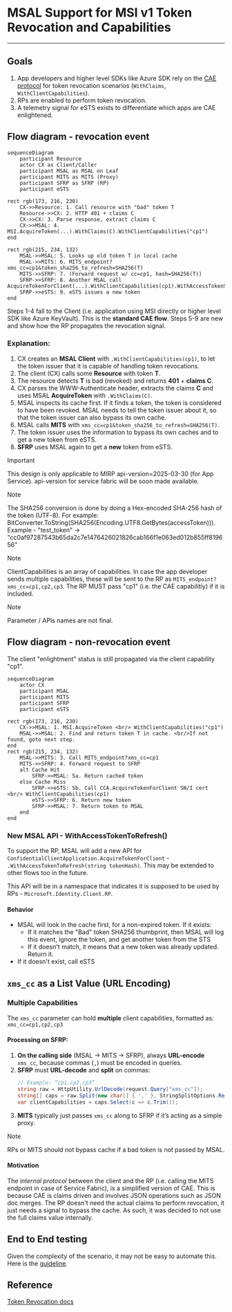 # MSAL Support for MSI v1 Token Revocation and Capabilities

---

## Goals

1. App developers and higher level SDKs like Azure SDK rely on the [CAE protocol](https://learn.microsoft.com/en-us/entra/identity-platform/app-resilience-continuous-access-evaluation?tabs=dotnet) for token revocation scenarios (`WithClaims`, `WithClientCapabilities`). 
1. RPs are enabled to perform token revocation.
1. A telemetry signal for eSTS exists to differentiate which apps are CAE enlightened.

## Flow diagram - revocation event

```mermaid
sequenceDiagram
    participant Resource
    actor CX as Client/Caller
    participant MSAL as MSAL on Leaf
    participant MITS as MITS (Proxy)
    participant SFRP as SFRP (RP)
    participant eSTS

rect rgb(173, 216, 230)
    CX->>Resource: 1. Call resource with "bad" token T
    Resource->>CX: 2. HTTP 401 + claims C
    CX->>CX: 3. Parse response, extract claims C
    CX->>MSAL: 4. MSI.AcquireToken(...).WithClaims(C).WithClientCapabilities("cp1")
end

rect rgb(215, 234, 132)
    MSAL->>MSAL: 5. Looks up old token T in local cache
    MSAL->>MITS: 6. MITS_endpoint?xms_cc=cp1&token_sha256_to_refresh=SHA256(T)
    MITS->>SFRP: 7. (Forward request w/ cc=cp1, hash=SHA256(T))
    SFRP->>SFRP: 8. Another MSAL call AcquireTokenForClient(...).WithClientCapabilities(cp1).WithAccessTokenSha256ToRefresh(hash)
    SFRP->>eSTS: 9. eSTS issues a new token
end
```

Steps 1-4 fall to the Client (i.e. application using MSI directly or higher level SDK like Azure KeyVault). This is the **standard CAE flow**.
Steps 5-9 are new and show how the RP propagates the revocation signal.

### Explanation:
1. CX creates an **MSAL Client** with `.WithClientCapabilities(cp1)`, to let the token issuer that it is capable of handling token revocations.
2. The client (CX) calls some **Resource** with token **T**.
3. The resource detects **T** is bad (revoked) and returns **401** + **claims C**.
4. CX parses the WWW-Authenticate header, extracts the claims **C** and uses MSAL **AcquireToken** with `.WithClaims(C)`.
5. MSAL inspects its cache first. If it finds a token, the token is considered to have been revoked. MSAL needs to tell the token issuer about it, so that the token issuer can also bypass its own cache.
6. MSAL calls **MITS** with `xms_cc=cp1&token_sha256_to_refresh=SHA256(T)`.
7. The token issuer uses the information to bypass its own caches and to get a new token from eSTS.
8. **SFRP** uses MSAL again to get a **new** token from eSTS.

> [!IMPORTANT]
> This design is only applicable to MIRP api-version=2025-03-30 (for App Service). api-version for service fabric will be soon made available. 

> [!NOTE]
> The SHA256 conversion is done by doing a Hex-encoded SHA-256 hash of the token (UTF-8). For example: BitConverter.ToString(SHA256(Encoding.UTF8.GetBytes(accessToken))). 
> Example - "test_token" -> "cc0af97287543b65da2c7e1476426021826cab166f1e063ed012b855ff819656"


> [!NOTE]  
>  ClientCapabilities is an array of capabilities. In case the app developer sends multiple capabilities, these will be sent to the RP as `MITS_endpoint?xms_cc=cp1,cp2,cp3`. The RP MUST pass "cp1" (i.e. the CAE capabilitiy) if it is included.

> [!NOTE]  
> Parameter / APIs names are not final.


## Flow diagram - non-revocation event

The client "enlightment" status is still propagated via the client capability "cp1".

```mermaid
sequenceDiagram
    actor CX
    participant MSAL
    participant MITS
    participant SFRP        
    participant eSTS

rect rgb(173, 216, 230)   
    CX->>MSAL: 1. MSI.AcquireToken <br/> WithClientCapabilities("cp1")
    MSAL->>MSAL: 2. Find and return token T in cache. <br/>If not found, goto next step.
end
rect rgb(215, 234, 132)    
    MSAL->>MITS: 3. Call MITS_endpoint?xms_cc=cp1
    MITS->>SFRP: 4. Forward request to SFRP
    alt Cache Hit
        SFRP->>MSAL: 5a. Return cached token
    else Cache Miss
        SFRP->>eSTS: 5b. Call CCA.AcquireTokenForClient SN/I cert <br/> WithClientCapabilities(cp1)
        eSTS->>SFRP: 6. Return new token
        SFRP->>MSAL: 7. Return token to MSAL
    end
end
```

### New MSAL API - WithAccessTokenToRefresh()

To support the RP, MSAL will add a new API for `ConfidentialClientApplication.AcquireTokenForClient` -  `.WithAccessTokenToRefresh(string tokenHash)`. This may be extended to other flows too in the future.

This API will be in a namespace that indicates it is supposed to be used by RPs - `Microsoft.Identity.Client.RP`.

#### Behavior

- MSAL will look in the cache first, for a non-expired token. If it exists:
  - If it matches the "Bad" token SHA256 thumbprint, then MSAL will log this event, ignore the token, and get another token from the STS
  - If it doesn't match, it means that a new token was already updated. Return it.
- If it doesn't exist, call eSTS

## `xms_cc` as a List Value (URL Encoding)

### **Multiple Capabilities**
The `xms_cc` parameter can hold **multiple** client capabilities, formatted as:  
`xms_cc=cp1,cp2,cp3`

#### **Processing on SFRP:**
1. **On the calling side** (MSAL → MITS → SFRP), always **URL-encode** `xms_cc`, because commas (`,`) must be encoded in queries.
2. **SFRP** must **URL-decode** and **split** on commas:
   ```csharp
   // Example: “cp1,cp2,cp3”
   string raw = HttpUtility.UrlDecode(request.Query["xms_cc"]);
   string[] caps = raw.Split(new char[] { ',' }, StringSplitOptions.RemoveEmptyEntries);
   var clientCapabilities = caps.Select(c => c.Trim());
   ```
3. **MITS** typically just passes `xms_cc` along to SFRP if it’s acting as a simple proxy.

> [!NOTE]  
> RPs or MITS should not bypass cache if a bad token is not passed by MSAL. 

#### Motivation

The *internal protocol* between the client and the RP (i.e. calling the MITS endpoint in case of Service Fabric), is a simplified version of CAE. This is because CAE is claims driven and involves JSON operations such as JSON doc merges. The RP doesn't need the actual claims to perform revocation, it just needs a signal to bypass the cache. As such, it was decided to not use the full claims value internally.

## End to End testing

Given the complexity of the scenario, it may not be easy to automate this. Here is the [guideline](https://microsoft.sharepoint.com/:w:/t/AzureMSI/ESBeuafJLZdNlSxkBKvjcswBD4FGVz0o6YJcf4mfDRSH-Q?e=2hJRUt).

## Reference

[Token Revocation docs](https://microsoft.sharepoint.com/:w:/t/AzureMSI/ETSZ_FUzbcxMrcupnuPC8r4BV0dFQrONe1NdjATd3IceLA?e=n72v65)
